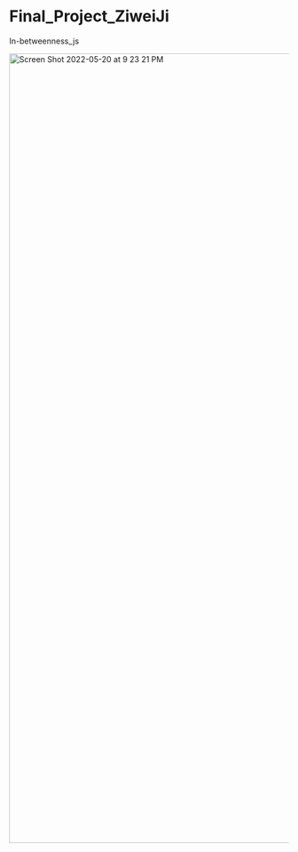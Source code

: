 # Final_Project_ZiweiJi
 In-betweenness_js
 
 <img width="1422" alt="Screen Shot 2022-05-20 at 9 23 21 PM" src="https://user-images.githubusercontent.com/67442307/169634624-eafe534d-f5d2-49a9-a62d-f41cdb11e80d.png">

 
